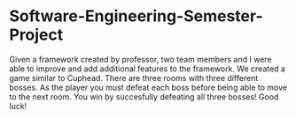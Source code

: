 # Software-Engineering-Semester-Project
Given a framework created by professor, two team members and I were able to improve and add additional features to the framework.
We created a game similar to Cuphead.  There are three rooms with three different bosses.  As the player you must defeat each boss 
before being able to move to the next room.  You win by succesfully defeating all three bosses! Good luck!
